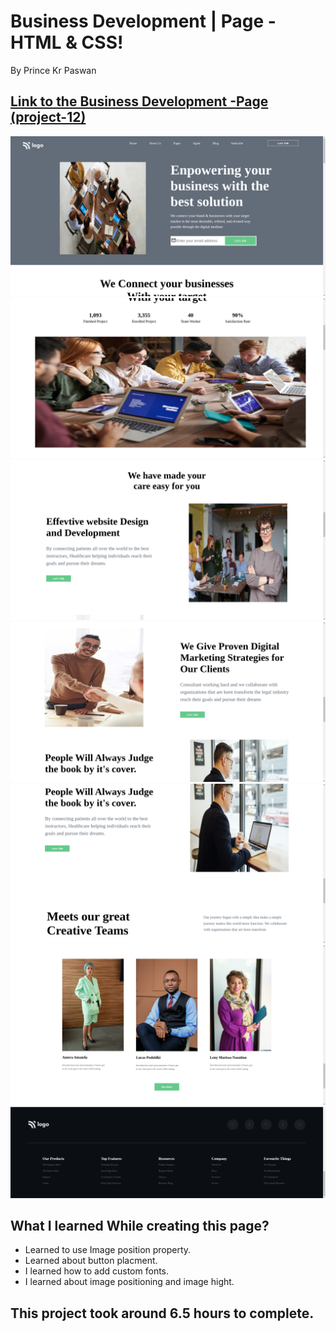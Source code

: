 # Business Development | Page - HTML & CSS!

By Prince Kr Paswan

## [Link to the Business Development -Page (project-12)](https://seo-page.netlify.app/)


![Completed Website](img1.png)
![](img2.png)
![](img3.png)
![](img4.png)
![](img5.png)
![](img6.png)
![](img7.png)

## What I learned While creating this page?

- Learned to use Image position  property.
- Learned about button placment.
- I learned how to add custom fonts.
- I learned about image positioning and image hight.

## This project took around 6.5 hours to complete.
